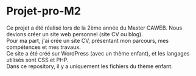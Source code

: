 # Projet-pro-M2

Ce projet a été réalisé lors de la 2ème année du Master CAWEB. Nous devions créer un site web personnel (site CV ou blog). <br/>
Pour ma part, j'ai crée un site CV, présentant mon parcours, mes compétences et mes travaux. <br/>
Ce site a été créé sur WordPress (avec un thème enfant), et les langages utilisés sont CSS et PHP. <br/>
Dans ce repository, il y a uniquement les fichiers du thème enfant.
